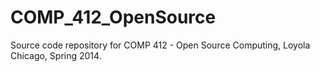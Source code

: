 COMP_412_OpenSource
===================

Source code repository for COMP 412 - Open Source Computing, Loyola Chicago, Spring 2014.
